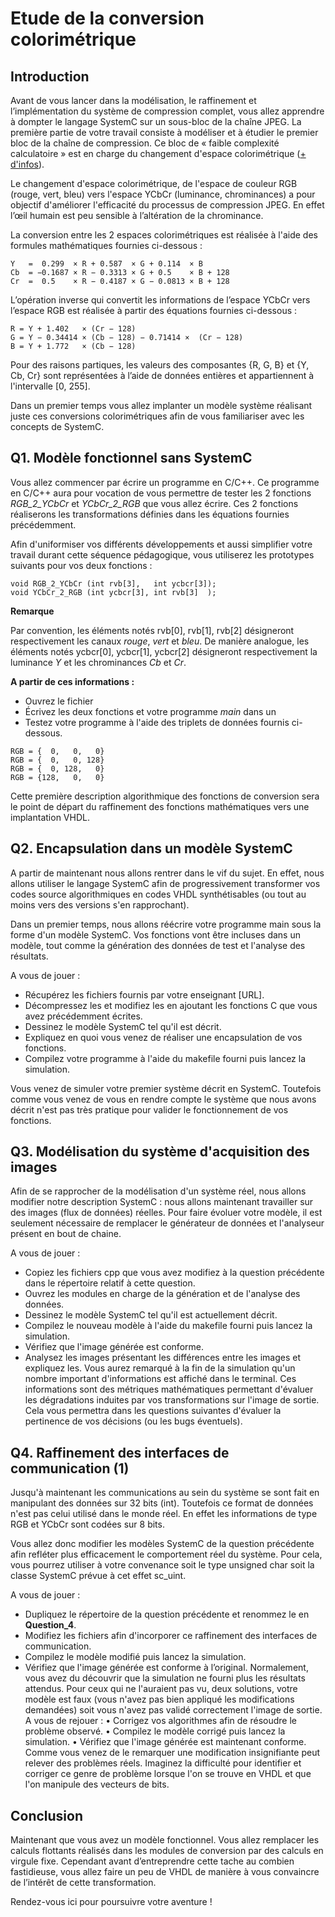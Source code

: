 # Etude de la conversion colorimétrique

##	Introduction

Avant de vous lancer dans la modélisation, le raffinement et l’implémentation du système de compression complet, vous allez apprendre à dompter le langage SystemC sur un sous-bloc de la chaîne JPEG. La première partie de votre travail consiste à modéliser et à étudier le premier bloc de la chaîne de compression. Ce bloc de « faible complexité calculatoire » est en charge du changement d'espace colorimétrique ([+ d'infos](https://en.wikipedia.org/wiki/YCbCr)).

Le changement d'espace colorimétrique, de l'espace de couleur RGB (rouge, vert, bleu) vers l'espace YCbCr (luminance, chrominances) a pour objectif d'améliorer l'efficacité du processus de compression JPEG. En effet l’œil humain est peu sensible à l’altération de la chrominance.

La conversion entre les 2 espaces colorimétriques est réalisée à l'aide des formules mathématiques fournies ci-dessous :

```
Y   =  0.299  × R + 0.587  × G + 0.114  × B
Cb  = −0.1687 × R − 0.3313 × G + 0.5    × B + 128
Cr  =  0.5    × R − 0.4187 × G − 0.0813 × B + 128
```

L’opération inverse qui convertit les informations de l’espace YCbCr vers l’espace RGB est réalisée à partir des équations fournies ci-dessous :

```
R = Y + 1.402   × (Cr − 128)
G = Y − 0.34414 × (Cb − 128) − 0.71414 ×  (Cr − 128)
B = Y + 1.772   × (Cb − 128)
```

Pour des raisons partiques, les valeurs des composantes {R, G, B} et {Y, Cb, Cr} sont représentées à l’aide de données entières et appartiennent à l'intervalle [0, 255].

Dans un premier temps vous allez implanter un modèle système réalisant juste ces conversions colorimétriques afin de vous familiariser avec les concepts de SystemC.

##	Q1. Modèle fonctionnel sans SystemC

Vous allez commencer par écrire un programme en C/C++. Ce programme en C/C++ aura pour vocation de vous permettre de tester les 2 fonctions *RGB_2_YCbCr* et *YCbCr_2_RGB* que vous allez écrire. Ces 2 fonctions réaliserons les transformations définies dans les équations fournies précédemment.

Afin d'uniformiser vos différents développements et aussi simplifier votre travail durant cette séquence pédagogique, vous utiliserez les prototypes suivants pour vos deux fonctions :

```
void RGB_2_YCbCr (int rvb[3],   int ycbcr[3]);
void YCbCr_2_RGB (int ycbcr[3], int rvb[3]  );
```

**Remarque**

Par convention, les éléments notés rvb[0], rvb[1], rvb[2] désigneront respectivement les canaux *rouge*, *vert* et *bleu*. De manière analogue, les éléments notés ycbcr[0], ycbcr[1], ycbcr[2] désigneront respectivement la luminance *Y* et les chrominances *Cb* et *Cr*.

**A partir de ces informations :**

- Ouvrez le fichier
- Écrivez les deux fonctions et votre programme $main$ dans un
- Testez votre programme à l'aide des triplets de données fournis ci-dessous.

```
RGB = {  0,   0,   0}
RGB = {  0,   0, 128}
RGB = {  0, 128,   0}
RGB = {128,   0,   0}
```

Cette première description algorithmique des fonctions de conversion sera le point de départ du raffinement des fonctions mathématiques vers une implantation VHDL.

## Q2. Encapsulation dans un modèle SystemC

A partir de maintenant nous allons rentrer dans le vif du sujet. En effet, nous allons utiliser le langage SystemC afin de progressivement transformer vos codes source algorithmiques en codes VHDL synthétisables (ou tout au moins vers des versions s'en rapprochant).

Dans un premier temps, nous allons réécrire votre programme main sous la forme d'un modèle SystemC. Vos fonctions vont être incluses dans un modèle, tout comme la génération des données de test et l'analyse des résultats.

A vous de jouer :
- Récupérez les fichiers fournis par votre enseignant [URL].
- Décompressez les et modifiez les en ajoutant les fonctions C que vous avez précédemment écrites.
- Dessinez le modèle SystemC tel qu'il est décrit.
- Expliquez en quoi vous venez de réaliser une encapsulation de vos fonctions.
- Compilez votre programme à l'aide du makefile fourni puis lancez la simulation.

Vous venez de simuler votre premier système décrit en SystemC. Toutefois comme vous venez de vous en rendre compte le système que nous avons décrit n'est pas très pratique pour valider le fonctionnement de vos fonctions.

##	Q3. Modélisation du système d'acquisition des images

Afin de se rapprocher de la modélisation d'un système réel, nous allons modifier notre description SystemC : nous allons maintenant travailler sur des images (flux de données) réelles. Pour faire évoluer votre modèle, il est seulement nécessaire de remplacer le générateur de données et l'analyseur présent en bout de chaine.

A vous de jouer :

-	Copiez les fichiers cpp que vous avez modifiez à la question précédente dans le répertoire relatif à cette question.
-	Ouvrez les modules en charge de la génération et de l'analyse des données.
-	Dessinez le modèle SystemC tel qu'il est actuellement décrit.
-	Compilez le nouveau modèle à l'aide du makefile fourni puis lancez la simulation.
-	Vérifiez que l'image générée est conforme.
-	Analysez les images présentant les différences entre les images et expliquez les.
Vous aurez remarqué à la fin de la simulation qu'un nombre important d'informations est affiché dans le terminal. Ces informations sont des métriques mathématiques permettant d'évaluer les dégradations induites par vos transformations sur l'image de sortie. Cela vous permettra dans les questions suivantes d'évaluer la pertinence de vos décisions (ou les bugs éventuels).

##	Q4. Raffinement des interfaces de communication (1)

Jusqu'à maintenant les communications au sein du système se sont fait en manipulant des données sur 32 bits (int). Toutefois ce format de données n'est pas celui utilisé dans le monde réel. En effet les informations de type RGB et YCbCr sont codées sur 8 bits.

Vous allez donc modifier les modèles SystemC de la question précédente afin refléter plus efficacement le comportement réel du système. Pour cela, vous pourrez utiliser à votre convenance soit le type unsigned char soit la classe SystemC prévue à cet effet sc_uint<T>.

A vous de jouer :

- Dupliquez le répertoire de la question précédente et renommez le en **Question_4**.
- Modifiez les fichiers afin d'incorporer ce raffinement des interfaces de communication.
- Compilez le modèle modifié puis lancez la simulation.
- Vérifiez que l'image générée est conforme à l’original.
Normalement, vous avez du découvrir que la simulation ne fourni plus les résultats attendus. Pour ceux qui ne l'auraient pas vu, deux solutions, votre modèle est faux (vous n'avez pas bien appliqué les modifications demandées) soit vous n'avez pas validé correctement l'image de sortie.
A vous de rejouer :
•	Corrigez vos algorithmes afin de résoudre le problème observé.
•	Compilez le modèle corrigé puis lancez la simulation.
•	Vérifiez que l'image générée est maintenant conforme.
Comme vous venez de le remarquer une modification insignifiante peut relever des problèmes réels. Imaginez la difficulté pour identifier et corriger ce genre de problème lorsque l'on se trouve en VHDL et que l'on manipule des vecteurs de bits.

##	Conclusion

Maintenant que vous avez un modèle fonctionnel. Vous allez remplacer les calculs flottants réalisés dans les modules de conversion par des calculs en virgule fixe. Cependant avant d’entreprendre cette tache au combien fastidieuse, vous allez faire un peu de VHDL de manière à vous convaincre de l’intérêt de cette transformation.

Rendez-vous ici pour poursuivre votre aventure !
